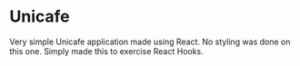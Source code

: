# Unicafe

Very simple Unicafe application made using React. No styling was done on this one. Simply made this to exercise React Hooks.

